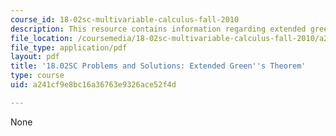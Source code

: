 ```yaml
---
course_id: 18-02sc-multivariable-calculus-fall-2010
description: This resource contains information regarding extended green's theorem.
file_location: /coursemedia/18-02sc-multivariable-calculus-fall-2010/a241cf9e8bc16a36763e9326ace52f4d_MIT18_02SC_we_71_comb.pdf
file_type: application/pdf
layout: pdf
title: '18.02SC Problems and Solutions: Extended Green''s Theorem'
type: course
uid: a241cf9e8bc16a36763e9326ace52f4d

---
```

None